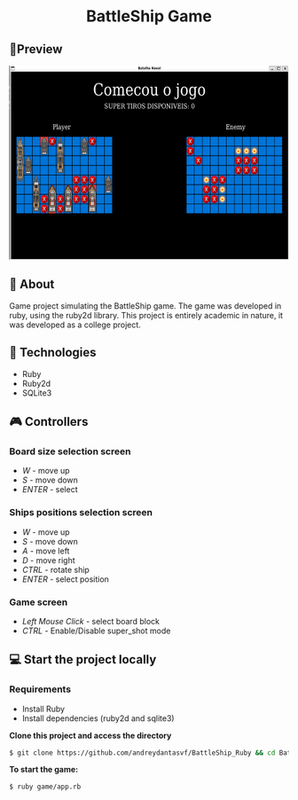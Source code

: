 <h1 align="center">BattleShip Game</h1>

## 🔖Preview
<div align="center">
	<img alt="Layout" src="./.github/demo.png" width="600px" height="350px">
</div>
  
## 📜 About
Game project simulating the BattleShip game. The game was developed in ruby, using the ruby2d library. This project is entirely academic in nature, it was developed as a college project.

## 🚀 Technologies
- Ruby
- Ruby2d
- SQLite3

## 🎮 Controllers

### Board size selection screen

- *W* - move up
- *S* - move down
- *ENTER* - select

### Ships positions selection screen

- *W* - move up
- *S* - move down
- *A* - move left
- *D* - move right
- *CTRL* - rotate ship
- *ENTER* - select position

### Game screen

- *Left Mouse Click* - select board block
- *CTRL* - Enable/Disable super_shot mode

## 💻 Start the project locally

### Requirements

- Install Ruby
- Install dependencies (ruby2d and sqlite3)

**Clone this project and access the directory**

```bash
$ git clone https://github.com/andreydantasvf/BattleShip_Ruby && cd BattleShip_Ruby
```

**To start the game:**
```bash
$ ruby game/app.rb
```